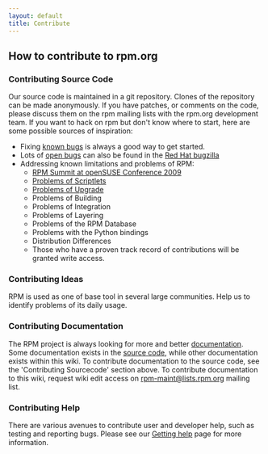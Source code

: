 ```yaml
---
layout: default
title: Contribute
---
```

## How to contribute to rpm.org

### Contributing Source Code

Our source code is maintained in a git repository. Clones of the repository can be made anonymously. If you have patches, or comments on the code, please discuss them on the rpm mailing lists with the rpm.org development team. If you want to hack on rpm but don't know where to start, here are some possible sources of inspiration:

* Fixing [known bugs](http://rpm.org/report/1) is always a good way to get started.
* Lots of [open bugs](https://bugzilla.redhat.com/buglist.cgi?bug_status=NEW&bug_status=ASSIGNED&component=rpm&query_format=advanced) can also be found in the [Red Hat bugzilla](https://bugzilla.redhat.com/)
* Addressing known limitations and problems of RPM:
  * [RPM Summit at openSUSE Conference 2009](problems_summit2009.html)
  * [Problems of Scriptlets](problems_scriptlets.html)
  * [Problems of Upgrade](problems_upgrade.html)
  * Problems of Building
  * Problems of Integration
  * Problems of Layering
  * Problems of the RPM Database
  * Problems with the Python bindings
  * Distribution Differences 
  * Those who have a proven track record of contributions will be granted write access.

### Contributing Ideas

RPM is used as one of base tool in several large communities. Help us to identify problems of its daily usage.

### Contributing Documentation

The RPM project is always looking for more and better [documentation](documentation.html). Some documentation exists in the [source code](source.html), while other documentation exists within this wiki. To contribute documentation to the source code, see the 'Contributing Sourcecode' section above. To contribute documentation to this wiki, request wiki edit access on rpm-maint@lists.rpm.org mailing list.

### Contributing Help

There are various avenues to contribute user and developer help, such as testing and reporting bugs. Please see our [Getting help](help.html) page for more information.


